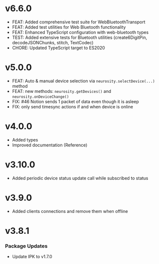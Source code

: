 # v6.6.0

- FEAT: Added comprehensive test suite for WebBluetoothTransport
- FEAT: Added test utilities for Web Bluetooth functionality
- FEAT: Enhanced TypeScript configuration with web-bluetooth types
- TEST: Added extensive tests for Bluetooth utilities (create6DigitPin, decodeJSONChunks, stitch, TextCodec)
- CHORE: Updated TypeScript target to ES2020

# v5.0.0

- FEAT: Auto & manual device selection via `neurosity.selectDevice(...)` method
- FEAT: new methods: `neurosity.getDevices()` and `neurosity.onDeviceChange()`
- FIX: #46 Notion sends 1 packet of data even though it is asleep
- FIX: only send timesync actions if and when device is online

# v4.0.0

- Added types
- Improved documentation (Reference)

# v3.10.0

- Added periodic device status update call while subscribed to status

# v3.9.0

- Added clients connections and remove them when offline

# v3.8.1

### Package Updates

- Update IPK to v1.7.0
